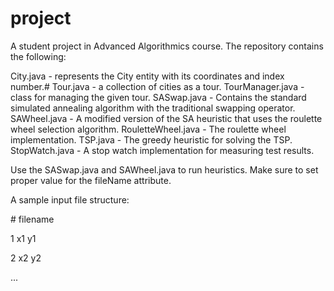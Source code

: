 project
=======

A student project in Advanced Algorithmics course.
The repository contains the following:

City.java - represents the City entity with its coordinates and index number.\#
Tour.java - a collection of cities as a tour.
TourManager.java - class for managing the given tour.
SASwap.java - Contains the standard simulated annealing algorithm with the traditional swapping operator.
SAWheel.java - A modified version of the SA heuristic that uses the roulette wheel selection algorithm.
RouletteWheel.java - The roulette wheel implementation.
TSP.java - The greedy heuristic for solving the TSP.
StopWatch.java - A stop watch implementation for measuring test results.

Use the SASwap.java and SAWheel.java to run heuristics. Make sure to set proper value for the fileName attribute.

A sample input file structure:

\# filename

1 x1 y1

2 x2 y2

...
